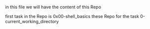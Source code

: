 in this file we will have the content of this Repo


first task in the Repo is 0x00-shell_basics 
these Repo for the task 0-current_working_directory


